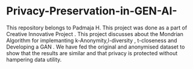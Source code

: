 # Privacy-Preservation-in-GEN-AI-
This repository belongs to Padmaja H. This project was done as a part of Creative Innovative Project . This project discusses about the Mondrian Algorithm for implemanting k-Anonymity,l-diversity , t-closeness
and Developing a GAN . We have fed the original and anonymised dataset to show that the results are similar and that privacy is protected without hampering data utility.
